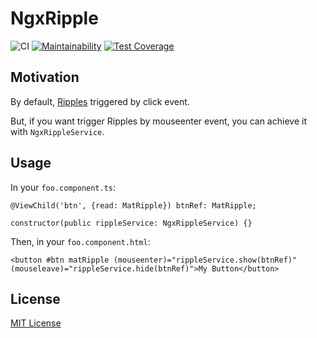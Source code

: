 # NgxRipple

![CI](https://github.com/2YY/ngx-ripple/workflows/CI/badge.svg)
[![Maintainability](https://api.codeclimate.com/v1/badges/5a1a3a8851b0c322b628/maintainability)](https://codeclimate.com/github/2YY/ngx-ripple/maintainability)
[![Test Coverage](https://api.codeclimate.com/v1/badges/5a1a3a8851b0c322b628/test_coverage)](https://codeclimate.com/github/2YY/ngx-ripple/test_coverage)

## Motivation

By default, [Ripples](https://material.angular.io/components/ripple/overview) triggered by click event.

But, if you want trigger Ripples by mouseenter event, you can achieve it with `NgxRippleService`.

## Usage

In your `foo.component.ts`:

    @ViewChild('btn', {read: MatRipple}) btnRef: MatRipple;
    
    constructor(public rippleService: NgxRippleService) {}

Then, in your `foo.component.html`:

`<button #btn matRipple (mouseenter)="rippleService.show(btnRef)" (mouseleave)="rippleService.hide(btnRef)">My Button</button>`

## License

[MIT License](./LICENSE)

